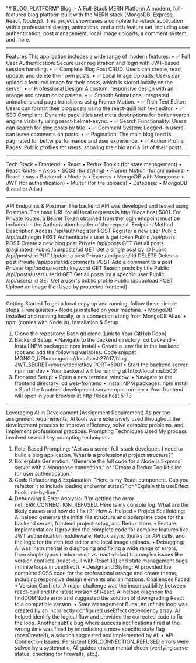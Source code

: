 "# BLOG_PLATFORM" 
Blog. - A Full-Stack MERN Platform
A modern, full-featured blog platform built with the MERN stack (MongoDB, Express, React, Node.js). This project showcases a complete full-stack application with a professional design, animations, and a rich feature set, including user authentication, post management, local image uploads, a comment system, and more.

________________________________________
Features
This application includes a wide range of modern features:
•	✅ Full User Authentication: Secure user registration and login with JWT-based session handling.
•	✅ Complete Blog Post CRUD: Users can create, read, update, and delete their own posts.
•	✅ Local Image Uploads: Users can upload a featured image for their posts, which is stored locally on the server.
•	✅ Professional Design: A custom, responsive design with an orange and cream color palette.
•	✅ Smooth Animations: Integrated animations and page transitions using Framer Motion.
•	✅ Rich Text Editor: Users can format their blog posts using the react-quill rich text editor.
•	✅ SEO Compliant: Dynamic page titles and meta descriptions for better search engine visibility using react-helmet-async.
•	✅ Search Functionality: Users can search for blog posts by title.
•	✅ Comment System: Logged-in users can leave comments on posts.
•	✅ Pagination: The main blog feed is paginated for better performance and user experience.
•	✅ Author Profile Pages: Public profiles for users, showing their bio and a list of their posts.
________________________________________
Tech Stack
•	Frontend:
•	React
•	Redux Toolkit (for state management)
•	React Router
•	Axios
•	SCSS (for styling)
•	Framer Motion (for animations)
•	React Icons
•	Backend:
•	Node.js
•	Express
•	MongoDB with Mongoose
•	JWT (for authentication)
•	Multer (for file uploads)
•	Database:
•	MongoDB (Local or Atlas)
________________________________________
API Endpoints & Postman
The backend API was developed and tested using Postman. The base URL for all local requests is http://localhost:5001.
For Private routes, a Bearer Token obtained from the login endpoint must be included in the Authorization header of the request.
Endpoint	Method	Description	Access
/api/auth/register	POST	Register a new user	Public
/api/auth/login	POST	Authenticate a user & get token	Public
/api/posts	POST	Create a new blog post	Private
/api/posts	GET	Get all posts (paginated)	Public
/api/posts/:id	GET	Get a single post by ID	Public
/api/posts/:id	PUT	Update a post	Private
/api/posts/:id	DELETE	Delete a post	Private
/api/posts/:id/comments	POST	Add a comment to a post	Private
/api/posts/search/:keyword	GET	Search posts by title	Public
/api/posts/user/:userId	GET	Get all posts by a specific user	Public
/api/users/:id	GET	Get a user's public profile	Public
/api/upload	POST	Upload an image file	(Used by protected frontend)
________________________________________
Getting Started
To get a local copy up and running, follow these simple steps.
Prerequisites
•	Node.js installed on your machine.
•	MongoDB installed and running locally, or a connection string from MongoDB Atlas.
•	npm (comes with Node.js).
Installation & Setup
1.	Clone the repository:
Bash
git clone [Link to Your GitHub Repo]
2.	Backend Setup:
•	Navigate to the backend directory: cd backend
•	Install NPM packages: npm install
•	Create a .env file in the backend root and add the following variables:
Code snippet
MONGO_URI=mongodb://localhost:27017/blog
JWT_SECRET=yourjwtsecretkey
PORT=5001
•	Start the backend server: npm run dev
•	Your backend will be running at http://localhost:5001
3.	Frontend Setup:
•	Open a new terminal window.
•	Navigate to the frontend directory: cd web-frontend
•	Install NPM packages: npm install
•	Start the frontend development server: npm run dev
•	Your frontend will open in your browser at http://localhost:5173
________________________________________
Leveraging AI in Development (Assignment Requirement)
As per the assignment requirements, AI tools were extensively used throughout the development process to improve efficiency, solve complex problems, and implement professional practices.
Prompting Techniques Used
My process involved several key prompting techniques:
1.	Role-Based Prompting: "Act as a senior full-stack developer. I need to build a blog application. What is a professional project structure?"
2.	Boilerplate Generation: "Generate the full code for a Node.js Express server with a Mongoose connection." or "Create a Redux Toolkit slice for user authentication."
3.	Code Refactoring & Explanation: "Here is my React component. Can you refactor it to include loading and error states?" or "Explain this useEffect hook line-by-line."
4.	Debugging & Error Analysis: "I'm getting the error net::ERR_CONNECTION_REFUSED. Here is my console log. What are the likely causes and how do I fix it?"
How AI Helped
•	Project Scaffolding: AI helped generate the initial file structure and boilerplate code for the backend server, frontend project setup, and Redux store.
•	Feature Implementation: It provided the complete code for complex features like JWT authentication middleware, Redux async thunks for API calls, and the logic for the rich text editor and local image uploads.
•	Debugging: AI was instrumental in diagnosing and fixing a wide range of errors, from simple typos (redux-react vs react-redux) to complex issues like version conflicts (react-quill with React 19) and state management bugs (infinite loops in useEffect).
•	Design and Styling: AI provided the complete SCSS code for the professional orange and cream theme, including responsive design elements and animations.
Challenges Faced
•	Version Conflicts: A major challenge was the incompatibility between react-quill and the latest version of React. AI helped diagnose the findDOMNode error and suggested the solution of downgrading React to a compatible version.
•	State Management Bugs: An infinite loop was created by an incorrectly configured useEffect dependency array. AI helped identify the logical flaw and provided the corrected code to fix the loop. Another subtle bug where success notifications fired at the wrong time was fixed by introducing a more specific state flag (postCreated), a solution suggested and implemented by AI.
•	API Connection Issues: Persistent ERR_CONNECTION_REFUSED errors were solved by a systematic, AI-guided environmental check (verifying server status, checking for firewalls, etc.).
